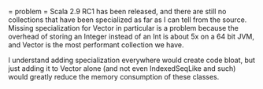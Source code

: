 = problem =
Scala 2.9 RC1 has been released, and there are still no collections that have been specialized as far as I can tell from the source. Missing specialization for Vector in particular is a problem because the overhead of storing an Integer instead of an Int is about 5x on a 64 bit JVM, and Vector is the most performant collection we have.

I understand adding specialization everywhere would create code bloat, but just adding it to Vector alone (and not even IndexedSeqLike and such) would greatly reduce the memory consumption of these classes.

